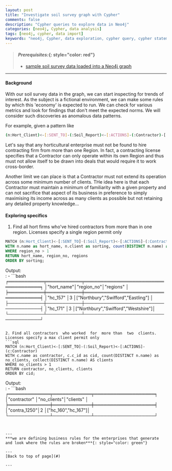 ```yaml
---
layout: post
title: "Investigate soil survey graph with Cypher"
comments: false
description: "Cypher queries to explore data in Neo4j"
categories: [neo4j, Cypher, data analysis]
tags: [neo4j, cypher, data import]
keywords: "neo4j, Cypher, data exploration, cypher query, cypher statements, data analysis"
---
```


> #### *Prerequisites:*{: style="color: red"}
> - [sample soil survey data loaded into a Neo4j graph](/2018/Import-CSV-data-into-Docker-Neo4j-container/)

---

#### Background

With our soil survey data in the graph, we can start inspecting for trends of interest. As the subject is a fictional environment, we can make some rules by which this 'economy' is expected to run. We can check for various metrics and look for findings that don't meet the expected norms. We will consider such discoveries as anomalous data patterns.

For example, given a pattern like
```bash
(n:Hort_Client)<-[:SENT_TO]-(:Soil_Report)<-[:ACTIONS]-(:Contractor)-[:OPERATES_IN]->(m:Region)
```
Let's say that any horticultural enterprise must not be found to hire contracting firm from more than one Region. In fact, a contracting license specifies that a Contractor can only operate within its own Region and thus must not allow itself to be drawn into deals that would require it to work cross-border.

Another limit we can place is that a Contractor must not extend its operation across some minimum number of clients. THe idea here is that each Contractor must maintain a minimum of familiarity with a given property and can not sacrifice that aspect of its business in preference to simply maximising its income across as many clients as possible but not retaining any detailed property knowledge...

#### Exploring specifics

1. Find all hort firms  who've hired contractors from  more than in one region. Licenses specify a single region permit only
```sql
MATCH (n:Hort_Client)<-[:SENT_TO]-(:Soil_Report)<-[:ACTIONS]-(:Contractor)-[:OPERATES_IN]->(m:Region)
WITH n.name as hort_name, n.client as sorting, count(DISTINCT m.name) as region_no, collect(DISTINCT m.name) AS regions
WHERE region_no > 1
RETURN hort_name, region_no, regions 
ORDER BY sorting;
```
Output:  
  : - ```bash
╒═══════════╤═══════════╤════════════════════════════════════╕
│"hort_name"│"region_no"│"regions"                           │
╞═══════════╪═══════════╪════════════════════════════════════╡
│"hc_157"   │3          │["Northbury","Swifford","Eastling"] │
├───────────┼───────────┼────────────────────────────────────┤
│"hc_171"   │3          │["Northbury","Swifford","Westshire"]│
└───────────┴───────────┴────────────────────────────────────┘
```

2. Find all contractors  who worked  for  more than  two  clients. Licenses specify a max client permit only
```sql
MATCH (n:Hort_Client)<-[:SENT_TO]-(:Soil_Report)<-[:ACTIONS]-(c:Contractor)
WITH c.name as contractor, c.c_id as cid, count(DISTINCT n.name) as no_clients, collect(DISTINCT n.name) AS clients
WHERE no_clients > 1
RETURN contractor, no_clients, clients 
ORDER BY cid;
```
Output:  
  : - ```bash
╒═════════════╤════════════╤═══════════════════╕
│"contractor" │"no_clients"│"clients"          │
╞═════════════╪════════════╪═══════════════════╡
│"contra_1250"│2           │["hc_160","hc_167"]│
└─────────────┴────────────┴───────────────────┘
```
  
  
---
***we are defining business rules for the enterprises that generate and look where the rules are broken***{: style="color: green"}

---
[Back to top of page](#)

---



